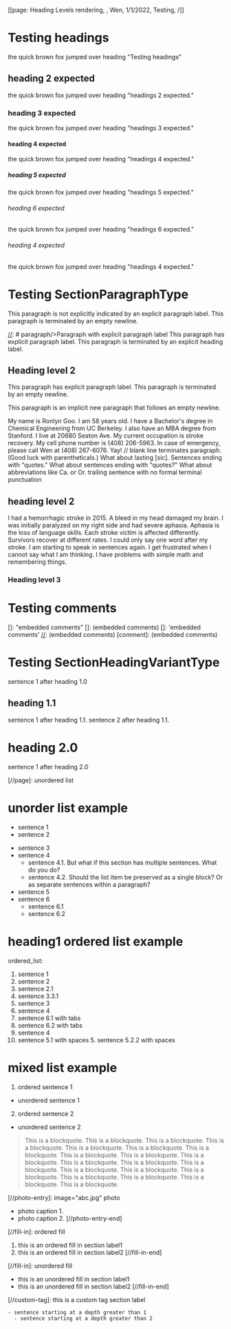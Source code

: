 [[page: Heading Levels rendering, , Wen, 1/1/2022, Testing, /]]

# Testing headings

the quick brown fox jumped over heading "Testing headings"

## heading 2 expected

the quick brown fox jumped over heading "headings 2 expected."

### heading 3 expected

the quick brown fox jumped over heading "headings 3 expected."

#### heading 4 expected

the quick brown fox jumped over heading "headings 4 expected."

##### heading 5 expected

the quick brown fox jumped over heading "headings 5 expected."

###### heading 6 expected

the quick brown fox jumped over heading "headings 6 expected."

###### heading 4 expected

the quick brown fox jumped over heading "headings 4 expected."

[//]: SectionParagraphType

# Testing SectionParagraphType

This paragraph is not explicitly indicated by an explicit paragraph label.
This paragraph is terminated by an empty newline.

[//]: # paragraph/>Paragraph with explicit paragraph label
This paragraph has explicit paragraph label.
This paragraph is terminated by an explicit heading label.

## Heading level 2

This paragraph has explicit paragraph label.
This paragraph is terminated by an empty newline.

This paragraph is an implicit new paragraph that follows an empty newline.

My name is Ronlyn Goo. I am 58 years old. I have a Bachelor's degree in Chemical Engineering from UC Berkeley. I also have an MBA degree from Stanford. I live at 20680 Seaton Ave. My current occupation is stroke recovery. My cell phone number is (408) 206-5963. In case of emergency, please call Wen at (408) 267-6076. Yay! // blank line terminates paragraph. (Good luck with parentheticals.) What about lasting [sic]. Sentences ending with "quotes." What about sentences ending with "quotes?" What about abbreviations like Ca. or Or. trailing sentence with no formal terminal punctuation

## heading level 2

I had a hemorrhagic stroke in 2015. A bleed in my head damaged my brain.
I was initially paralyzed on my right side and had severe aphasia.
Aphasia is the loss of language skills.
Each stroke victim is affected differently.
Survivors recover at different rates.
I could only say one word after my stroke.
I am starting to speak in sentences again.
I get frustrated when I cannot say what I am thinking.
I have problems with simple math and remembering things.

### Heading level 3

# Testing comments

[]: "embedded comments"
[]: (embedded comments)
[]: 'embedded comments'
[//]: (embedded comments)
[comment]: (embedded comments)

# Testing SectionHeadingVariantType

sentence 1 after heading 1.0

## heading 1.1

sentence 1 after heading 1.1.
sentence 2 after heading 1.1.

# heading 2.0

sentence 1 after heading 2.0
</page>

[//]: SectionUnorderedListVariantType

[//page]: unordered list

# unorder list example

- sentence 1
- sentence 2

* sentence 3
* sentence 4
  - sentence 4.1. But what if this section has multiple sentences. What do you do?
  - sentence 4.2. Should the list item be preserved as a single block? Or as separate sentences within a paragraph?
* sentence 5
* sentence 6
  - sentence 6.1
  - sentence 6.2

# heading1 ordered list example

ordered_list:

1. sentence 1
2. sentence 2
3. sentence 2.1
4. sentence 3.3.1
5. sentence 3
6. sentence 4
7. sentence 6.1 with tabs
8. sentence 6.2 with tabs
9. sentence 4
10. sentence 5.1 with spaces
    5. sentence 5.2.2 with spaces

# mixed list example

1. ordered sentence 1

- unordered sentence 1

2. ordered sentence 2

- unordered sentence 2

> This is a blockquote. This is a blockquote. This is a blockquote. This is a blockquote. This is a blockquote. This is a blockquote. This is a blockquote. This is a blockquote. This is a blockquote. This is a blockquote. This is a blockquote. This is a blockquote. This is a blockquote. This is a blockquote. This is a blockquote. This is a blockquote. This is a blockquote. This is a blockquote. This is a blockquote. This is a blockquote.

[//photo-entry]: image="abc.jpg" photo

- photo caption 1.
- photo caption 2.
  [//photo-entry-end]

[//fill-in]: ordered fill

1. this is an ordered fill in section label1
2. this is an ordered fill in section label2
   [//fill-in-end]

[//fill-in]: unordered fill

- this is an unordered fill in section label1
- this is an unordered fill in section label2
  [//fill-in-end]

[//custom-tag]: this is a custom tag section label

    - sentence starting at a depth greater than 1
      - sentence starting at a depth greater than 2
